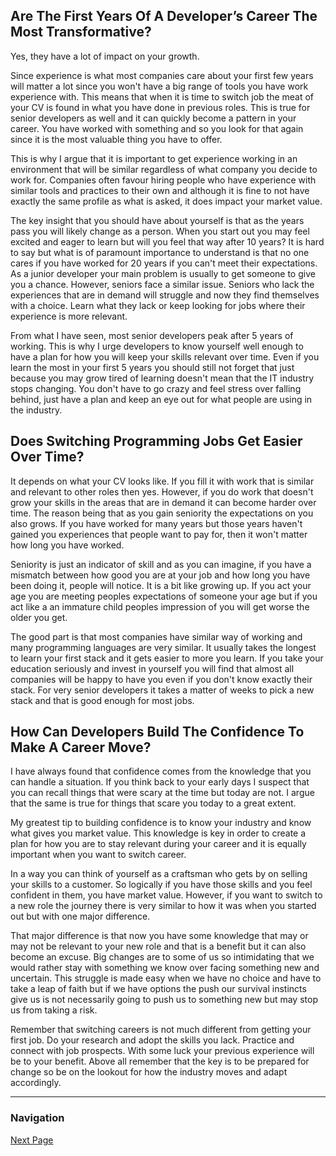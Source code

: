 ## Are The First Years Of A Developer’s Career The Most Transformative?

Yes, they have a lot of impact on your growth.

Since experience is what most companies care about your first few years
will matter a lot since you won't have a big range of tools you have
work experience with. This means that when it is time to switch job
the meat of your CV is found in what you have done in previous roles.
This is true for senior developers as well and it can quickly become
a pattern in your career. You have worked with something and so you
look for that again since it is the most valuable thing you have to
offer.

This is why I argue that it is important to get experience working
in an environment that will be similar regardless of what company
you decide to work for. Companies often favour hiring people who
have experience with similar tools and practices to their own
and although it is fine to not have exactly the same profile
as what is asked, it does impact your market value.

The key insight that you should have about yourself is that as
the years pass you will likely change as a person. When you
start out you may feel excited and eager to learn but will
you feel that way after 10 years? It is hard to say but
what is of paramount importance to understand is that no
one cares if you have worked for 20 years if you can't
meet their expectations. As a junior developer your main
problem is usually to get someone to give you a chance.
However, seniors face a similar issue. Seniors who lack
the experiences that are in demand will struggle and
now they find themselves with a choice. Learn what they
lack or keep looking for jobs where their experience
is more relevant.

From what I have seen, most senior developers peak after
5 years of working. This is why I urge developers to know
yourself well enough to have a plan for how you will keep
your skills relevant over time. Even if you learn the most
in your first 5 years you should still not forget that just
because you may grow tired of learning doesn't mean that the
IT industry stops changing. You don't have to go crazy and
feel stress over falling behind, just have a plan and keep
an eye out for what people are using in the industry.

## Does Switching Programming Jobs Get Easier Over Time?

It depends on what your CV looks like. If you fill it with
work that is similar and relevant to other roles then yes.
However, if you do work that doesn't grow your skills in
the areas that are in demand it can become harder over time.
The reason being that as you gain seniority the expectations
on you also grows. If you have worked for many years but those
years haven't gained you experiences that people want to pay for,
then it won't matter how long you have worked.

Seniority is just an indicator of skill and as you can imagine,
if you have a mismatch between how good you are at your job
and how long you have been doing it, people will notice.
It is a bit like growing up. If you act your age you are meeting
peoples expectations of someone your age but if you act like a
an immature child peoples impression of you will get worse the
older you get.

The good part is that most companies have similar way of working
and many programming languages are very similar. It usually takes
the longest to learn your first stack and it gets easier to more
you learn. If you take your education seriously and invest in
yourself you will find that almost all companies will be happy
to have you even if you don't know exactly their stack. For
very senior developers it takes a matter of weeks to pick a
new stack and that is good enough for most jobs.

## How Can Developers Build The Confidence To Make A Career Move?

I have always found that confidence comes from the knowledge
that you can handle a situation. If you think back to your
early days I suspect that you can recall things that were
scary at the time but today are not. I argue that the same
is true for things that scare you today to a great extent.

My greatest tip to building confidence is to know your industry
and know what gives you market value. This knowledge is key
in order to create a plan for how you are to stay relevant
during your career and it is equally important when you want
to switch career.

In a way you can think of yourself as a craftsman who gets by
on selling your skills to a customer. So logically if you have
those skills and you feel confident in them, you have market value.
However, if you want to switch to a new role the journey there is
very similar to how it was when you started out but with one major
difference.

That major difference is that now you have some knowledge that may
or may not be relevant to your new role and that is a benefit but
it can also become an excuse. Big changes are to some of us
so intimidating that we would rather stay with something we know
over facing something new and uncertain. This struggle is made easy
when we have no choice and have to take a leap of faith but if we
have options the push our survival instincts give us is not
necessarily going to push us to something new but may stop us
from taking a risk.

Remember that switching careers is not much different from getting
your first job. Do your research and adopt the skills you lack.
Practice and connect with job prospects. With some luck your
previous experience will be to your benefit. Above all remember
that the key is to be prepared for change so be on the lookout
for how the industry moves and adapt accordingly.

---

### Navigation

[Next Page](page_006.md)
